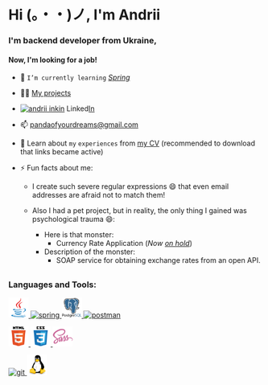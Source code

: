 
<h1 align="left">Hi (。・・)ノ, I'm Andrii</h1>
<h3 align="left">
  I'm backend developer from Ukraine,
</h3>
<h4 align="left">
     Now, I'm looking for a job!
</h4>

- 🌱 `I’m currently learning` [*Spring*](https://spring.io/)

- 👨‍💻 [My projects](https://github.com/NeZLiPand?tab=repositories)

- <a href="https://linkedin.com/in/andrii inkin" target="blank"><img src="https://raw.githubusercontent.com/rahuldkjain/github-profile-readme-generator/master/src/images/icons/Social/linked-in-alt.svg" alt="andrii inkin" align="top" height="23" width="23" /></a> Linked<a href="https://linkedin.com/in/andrii inkin" target="blank">In</a>
- 📫 pandaofyourdreams@gmail.com 

- 📄 Learn about `my` `experiences` from [my CV](https://github.com/NeZLiPand/MyCV/blob/master/CV%20Java%20Developer%20Andrii%20Inkin.pdf) (recommended to download that links became active)

- ⚡ Fun facts about me:
  - I create such severe regular expressions 😄 that even email addresses are afraid not to match them!

  - Also I had a pet project, but in reality, the only thing I gained was psychological trauma 😄:
    - Here is that monster:
      - Currency Rate Application (*Now* [*on hold*](https://github.com/NeZLiPand/CurrencyRateApplication))
    - Description of the monster:
      - SOAP service for obtaining exchange rates from an open API.

##

<h3 align="left">Languages and Tools:</h3>

<p align="left">
  <a href="https://www.java.com" target="blank" rel="noreferrer">
    <img src="https://raw.githubusercontent.com/devicons/devicon/master/icons/java/java-original.svg" alt="java" width="40" height="40"/> 
  </a>
  <a href="https://spring.io/" target="blank" rel="noreferrer">
    <img src="https://www.vectorlogo.zone/logos/springio/springio-icon.svg" alt="spring" width="40" height="40"/>
  </a>
  <a href="https://www.postgresql.org" target="blank" rel="noreferrer">
    <img src="https://raw.githubusercontent.com/devicons/devicon/master/icons/postgresql/postgresql-original-wordmark.svg" alt="postgresql" width="40" height="40"/>
  </a> 
  <a href="https://postman.com" target="blank" rel="noreferrer">
    <img src="https://www.vectorlogo.zone/logos/getpostman/getpostman-icon.svg" alt="postman" width="40" height="40"/>
  </a> 
  
<p align="centre">
  <a href="https://www.w3.org/html/" target="blank" rel="noreferrer">
    <img src="https://raw.githubusercontent.com/devicons/devicon/master/icons/html5/html5-original-wordmark.svg" alt="html5" width="40" height="40"/>
  </a> 
  <a href="https://www.w3schools.com/css/" target="blank" rel="noreferrer">
    <img src="https://raw.githubusercontent.com/devicons/devicon/master/icons/css3/css3-original-wordmark.svg" alt="css3" width="40" height="40"/>
  </a> 
  <a href="https://sass-lang.com" target="blank" rel="noreferrer">
    <img src="https://raw.githubusercontent.com/devicons/devicon/master/icons/sass/sass-original.svg" alt="sass" width="40" height="40"/>
  </a> 
    
<p align="centre">
  <a href="https://git-scm.com/" target="blank" rel="noreferrer">
    <img src="https://www.vectorlogo.zone/logos/git-scm/git-scm-icon.svg" alt="git" width="40" height="40"/>
  </a> 
  <a href="https://www.linux.org/" target="_blank" rel="noreferrer">
    <img src="https://raw.githubusercontent.com/devicons/devicon/master/icons/linux/linux-original.svg" alt="linux" width="40" height="40"/>
  </a> 

